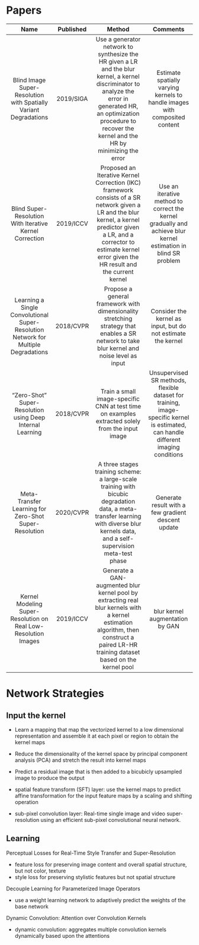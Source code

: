 # Papers
|         Name         | Published |          Method            |          Comments          |
| :------------------: | :-------: | :------------------------: | :------------------------: |
| Blind Image Super-Resolution with Spatially Variant Degradations | 2019/SIGA | Use a generator network to synthesize the HR given a LR and the blur kernel, a kernel discriminator to analyze the error in generated HR, an optimization procedure to recover the kernel and the HR by minimizing the error| Estimate spatially varying kernels to handle images with composited content |
| Blind Super-Resolution With Iterative Kernel Correction | 2019/ICCV | Proposed an Iterative Kernel Correction (IKC) framework consists of a SR network given a LR and the blur kernel, a kernel predictor given a LR, and a corrector to estimate kernel error given the HR result and the current kernel | Use an iterative method to correct the kernel gradually and achieve blur kernel estimation in blind SR problem |
| Learning a Single Convolutional Super-Resolution Network for Multiple Degradations | 2018/CVPR | Propose a general framework with dimensionality stretching strategy that enables a SR network to take blur kernel and noise level as input | Consider the kernel as input, but do not estimate the kernel |
| “Zero-Shot” Super-Resolution using Deep Internal Learning | 2018/CVPR | Train a small image-specific CNN at test time on examples extracted solely from the input image | Unsupervised SR methods, flexible dataset for training, image-specific kernel is estimated, can handle different imaging conditions |
| Meta-Transfer Learning for Zero-Shot Super-Resolution | 2020/CVPR | A three stages training scheme: a large-scale training with bicubic degradation data, a meta-transfer learning with diverse blur kernels data, and a self-supervision meta-test phase | Generate result with a few gradient descent update |
| Kernel Modeling Super-Resolution on Real Low-Resolution Images | 2019/ICCV | Generate a GAN-augmented blur kernel pool by extracting real blur kernels with a kernel estimation algorithm, then construct a paired LR-HR training dataset based on the kernel pool | blur kernel augmentation by GAN

# Network Strategies
## Input the kernel
- Learn a mapping that map the vectorized kernel to a low dimensional representation and assemble it at each pixel or region to obtain the kernel maps
- Reduce the dimensionality of the kernel space by principal component analysis (PCA) and stretch the result into kernel maps

- Predict a residual image that is then added to a bicubicly upsampled image to produce the output
- spatial feature transform (SFT) layer: use the kernel maps to predict affine transformation for the input feature maps by a scaling and shifting operation
- sub-pixel convolution layer: Real-time single image and video super-resolution using an efficient sub-pixel convolutional neural network.

## Learning
Perceptual Losses for Real-Time Style Transfer and Super-Resolution
- feature loss for preserving image content and overall spatial structure, but not color, texture
- style loss for preserving stylistic features but not spatial structure

Decouple Learning for Parameterized Image Operators
- use a weight learning network to adaptively predict the weights of the base network

Dynamic Convolution: Attention over Convolution Kernels
- dynamic convolution: aggregates multiple convolution kernels dynamically based upon the attentions
